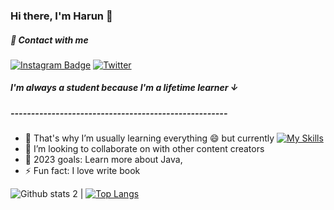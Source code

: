 ### Hi there, I'm Harun 👋

 ##### 🔗 Contact with me 

[![Instagram Badge](https://img.shields.io/badge/-Instagram-C13584?style=flat-quare&labelColor=C13584&logo=instagram&logoColor=white&link=link)]([link](https://www.instagram.com/harnylmzz10line/)) [![Twitter](https://img.shields.io/twitter/url/https/twitter.com/cloudposse.svg?style=social&label=Twitter)](https://twitter.com/harnylmzz10line)  


##### I'm always a student because I'm a lifetime learner ↓
##### -----------------------------------------------------
- 🌱 That's why I’m usually learning everything 😄 but currently [![My Skills](https://skillicons.dev/icons?i=java)](https://skillicons.dev)
- 👯 I’m looking to collaborate on with other content creators
- 🥅 2023 goals: Learn more about Java, 
- ⚡ Fun fact: I love write book

![Github stats 2](https://github-readme-stats.vercel.app/api?username=harnylmzz&show_icons=true&theme=radical) | [![Top Langs](https://github-readme-stats.vercel.app/api/top-langs/?username=harnylmzz&layout=compact)](https://github.com/anuraghazra/github-readme-stats)
<!--
**harnylmzz/harnylmzz** is a ✨ _special_ ✨ repository because its `README.md` (this file) appears on your GitHub profile.



